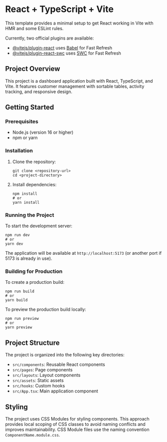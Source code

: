 # React + TypeScript + Vite

This template provides a minimal setup to get React working in Vite with HMR and some ESLint rules.

Currently, two official plugins are available:

- [@vitejs/plugin-react](https://github.com/vitejs/vite-plugin-react/blob/main/packages/plugin-react/README.md) uses [Babel](https://babeljs.io/) for Fast Refresh
- [@vitejs/plugin-react-swc](https://github.com/vitejs/vite-plugin-react-swc) uses [SWC](https://swc.rs/) for Fast Refresh

## Project Overview

This project is a dashboard application built with React, TypeScript, and Vite. It features customer management with sortable tables, activity tracking, and responsive design.

## Getting Started

### Prerequisites

- Node.js (version 16 or higher)
- npm or yarn

### Installation

1. Clone the repository:

   ```
   git clone <repository-url>
   cd <project-directory>
   ```

2. Install dependencies:
   ```
   npm install
   # or
   yarn install
   ```

### Running the Project

To start the development server:

```
npm run dev
# or
yarn dev
```

The application will be available at `http://localhost:5173` (or another port if 5173 is already in use).

### Building for Production

To create a production build:

```
npm run build
# or
yarn build
```

To preview the production build locally:

```
npm run preview
# or
yarn preview
```

## Project Structure

The project is organized into the following key directories:

- `src/components`: Reusable React components
- `src/pages`: Page components
- `src/layouts`: Layout components
- `src/assets`: Static assets
- `src/hooks`: Custom hooks
- `src/App.tsx`: Main application component

## Styling

The project uses CSS Modules for styling components. This approach provides local scoping of CSS classes to avoid naming conflicts and improves maintainability. CSS Module files use the naming convention `ComponentName.module.css`.
